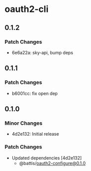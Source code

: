 # oauth2-cli

## 0.1.2

### Patch Changes

- 6e6a22a: sky-api, bump deps

## 0.1.1

### Patch Changes

- b6001cc: fix open dep

## 0.1.0

### Minor Changes

- 4d2e132: Initial release

### Patch Changes

- Updated dependencies [4d2e132]
  - @battis/oauth2-configure@0.1.0
